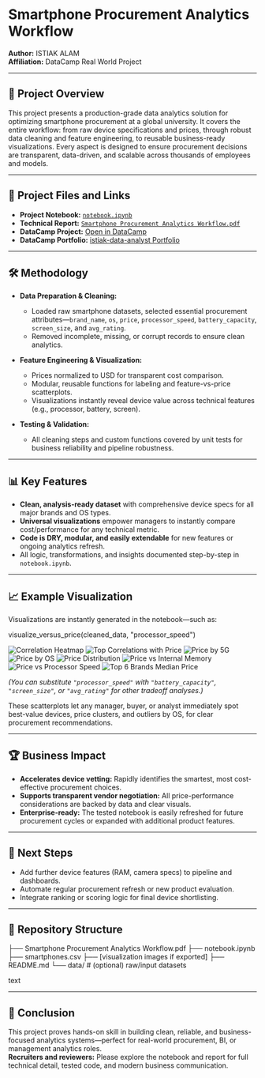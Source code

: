 # Smartphone Procurement Analytics Workflow

**Author:** ISTIAK ALAM  
**Affiliation:** DataCamp Real World Project  

---

## 📌 Project Overview

This project presents a production-grade data analytics solution for optimizing smartphone procurement at a global university. It covers the entire workflow: from raw device specifications and prices, through robust data cleaning and feature engineering, to reusable business-ready visualizations. Every aspect is designed to ensure procurement decisions are transparent, data-driven, and scalable across thousands of employees and models.

---

## 📄 Project Files and Links

- **Project Notebook:** [`notebook.ipynb`](notebook.ipynb)
- **Technical Report:** [`Smartphone Procurement Analytics Workflow.pdf`](Smartphone%20Procurement%20Analytics%20Workflow.pdf)
- **DataCamp Project:** [Open in DataCamp](https://www.datacamp.com/datalab/w/6bfd4278-7233-4c83-aee7-0a19559b5a8b/edit)
- **DataCamp Portfolio:** [istiak-data-analyst Portfolio](https://www.datacamp.com/portfolio/istiak-data-analyst)

---

## 🛠 Methodology

- **Data Preparation & Cleaning:**
  - Loaded raw smartphone datasets, selected essential procurement attributes—`brand_name`, `os`, `price`, `processor_speed`, `battery_capacity`, `screen_size`, and `avg_rating`.
  - Removed incomplete, missing, or corrupt records to ensure clean analytics.

- **Feature Engineering & Visualization:**
  - Prices normalized to USD for transparent cost comparison.
  - Modular, reusable functions for labeling and feature-vs-price scatterplots.
  - Visualizations instantly reveal device value across technical features (e.g., processor, battery, screen).

- **Testing & Validation:**
  - All cleaning steps and custom functions covered by unit tests for business reliability and pipeline robustness.

---

## 📊 Key Features

- **Clean, analysis-ready dataset** with comprehensive device specs for all major brands and OS types.
- **Universal visualizations** empower managers to instantly compare cost/performance for any technical metric.
- **Code is DRY, modular, and easily extendable** for new features or ongoing analytics refresh.
- All logic, transformations, and insights documented step-by-step in `notebook.ipynb`.

---

## 📈 Example Visualization

Visualizations are instantly generated in the notebook—such as:

visualize_versus_price(cleaned_data, "processor_speed")

![Correlation Heatmap](corr_heatmap_selected.png)
![Top Correlations with Price](corr_with_price_top10.png)
![Price by 5G](price_by_5g.png)
![Price by OS](price_by_os.png)
![Price Distribution](price_distribution.png)
![Price vs Internal Memory](price_vs_internal_memory.png)
![Price vs Processor Speed](price_vs_processor_speed.png)
![Top 6 Brands Median Price](top6_brands_median_price.png)

_(You can substitute `"processor_speed"` with `"battery_capacity"`, `"screen_size"`, or `"avg_rating"` for other tradeoff analyses.)_

These scatterplots let any manager, buyer, or analyst immediately spot best-value devices, price clusters, and outliers by OS, for clear procurement recommendations.

---

## 🏆 Business Impact

- **Accelerates device vetting:** Rapidly identifies the smartest, most cost-effective procurement choices.
- **Supports transparent vendor negotiation:** All price-performance considerations are backed by data and clear visuals.
- **Enterprise-ready:** The tested notebook is easily refreshed for future procurement cycles or expanded with additional product features.

---

## 🚀 Next Steps

- Add further device features (RAM, camera specs) to pipeline and dashboards.
- Automate regular procurement refresh or new product evaluation.
- Integrate ranking or scoring logic for final device shortlisting.

---

## 📁 Repository Structure

├── Smartphone Procurement Analytics Workflow.pdf
├── notebook.ipynb
├── smartphones.csv
├── [visualization images if exported]
├── README.md
└── data/ # (optional) raw/input datasets

text

---

## 📝 Conclusion

This project proves hands-on skill in building clean, reliable, and business-focused analytics systems—perfect for real-world procurement, BI, or management analytics roles.  
**Recruiters and reviewers:** Please explore the notebook and report for full technical detail, tested code, and modern business communication.
